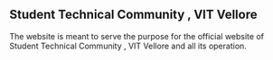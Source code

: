 ## Student Technical Community , VIT Vellore

The website is meant to serve the purpose for the official website of Student Technical Community , VIT Vellore and all its operation.
